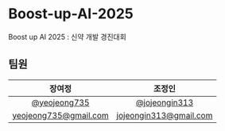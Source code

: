 # Boost-up-AI-2025
Boost up AI 2025 : 신약 개발 경진대회

## 팀원
| 장여정 | 조정인 |
|:---:|:---:|
|[@yeojeong735](https://github.com/yeojeong735)|[@jojeongin313](https://github.com/jojeongin313)|
|yeojeong735@gmail.com|jojeongin313@gmail.com|
